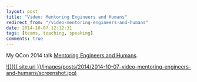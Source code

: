 ```yaml
---
layout: post
title: "Video: Mentoring Engineers and Humans"
redirect_from: "/video-mentoring-engineers-and-humans"
date: 2014-10-07 12:12:31
tags: [teams, teaching, speaking]
comments: true
---
```

My QCon 2014 talk [Mentoring Engineers and Humans](http://www.infoq.com/presentations/mentoring-cto-club-ny).

<a href='http://www.infoq.com/presentations/mentoring-cto-club-ny'>
  ![]({{ site.url }}/images/posts/2014/2014-10-07-video-mentoring-engineers-and-humans/screenshot.jpg)
</a>
